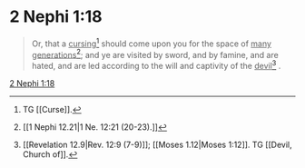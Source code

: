 # 2 Nephi 1:18

> Or, that a <u>cursing</u>[^a] should come upon you for the space of <u>many generations</u>[^b]; and ye are visited by sword, and by famine, and are hated, and are led according to the will and captivity of the <u>devil</u>[^c] .

[2 Nephi 1:18](https://www.churchofjesuschrist.org/study/scriptures/bofm/2-ne/1?lang=eng&id=p18#p18)


[^a]: TG [[Curse]].
[^b]: [[1 Nephi 12.21|1 Ne. 12:21 (20-23).]]
[^c]: [[Revelation 12.9|Rev. 12:9 (7-9)]]; [[Moses 1.12|Moses 1:12]]. TG [[Devil, Church of]].
